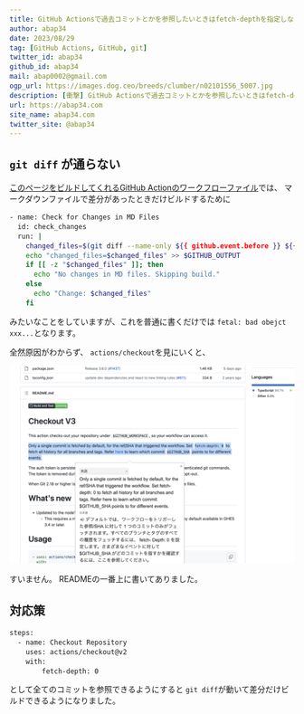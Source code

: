 ```yaml
---
title: GitHub Actionsで過去コミットとかを参照したいときはfetch-depthを指定しないとダメだった
author: abap34
date: 2023/08/29
tag: [GitHub Actions, GitHub, git]
twitter_id: abap34
github_id: abap34
mail: abap0002@gmail.com
ogp_url: https://images.dog.ceo/breeds/clumber/n02101556_5007.jpg
description: [衝撃] GitHub Actionsで過去コミットとかを参照したいときはfetch-depthを指定しなかった結果がヤバい....
url: https://abap34.com
site_name: abap34.com
twitter_site: @abap34
---
```


## `git diff` が通らない
[このページをビルドしてくれるGitHub Actionのワークフローファイル](https://github.com/abap34/my-site/blob/main/.github/workflows/blog.yml)では、
マークダウンファイルで差分があったときだけビルドするために


```bash
- name: Check for Changes in MD Files
  id: check_changes
  run: |
    changed_files=$(git diff --name-only ${{ github.event.before }} ${{ github.sha }} | grep '\.md' || true)
    echo "changed_files=$changed_files" >> $GITHUB_OUTPUT
    if [[ -z "$changed_files" ]]; then
      echo "No changes in MD files. Skipping build."
    else
      echo "Change: $changed_files"
    fi
```

みたいなことをしていますが、これを普通に書くだけでは
`fetal: bad obejct xxx...`となります。
 


全然原因がわからず、
`actions/checkout`を見にいくと、

 
![Alt text](checkout.png)

すいません。 READMEの一番上に書いてありました。

## 対応策

```bash
steps:
  - name: Checkout Repository
    uses: actions/checkout@v2
    with:
        fetch-depth: 0
```

として全てのコミットを参照できるようにすると
`git diff`が動いて差分だけビルドできるようになりました。
 








